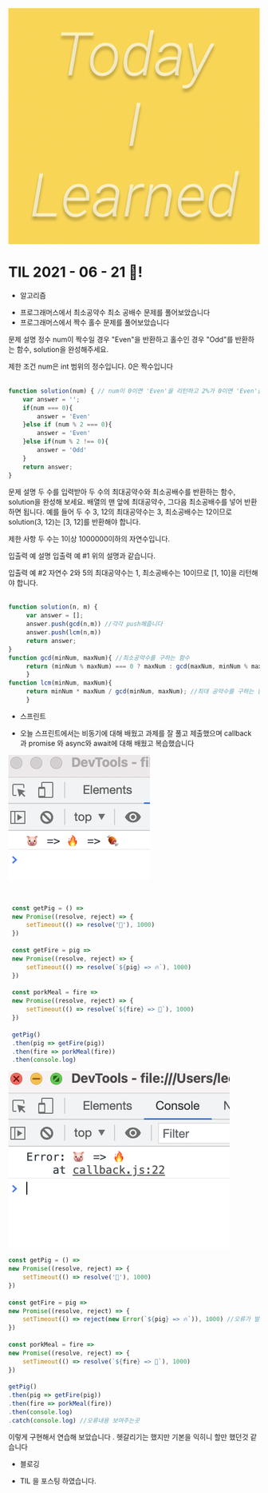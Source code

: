 <img src="TILimage.png" align="center" />

# TIL 2021 - 06 - 21 📖!

* 알고리즘
- 프로그래머스에서 최소공약수 최소 공배수 문제를 풀어보았습니다 
- 프로그래머스에서 짝수 홀수 문제를 풀어보았습니다

문제 설명
정수 num이 짝수일 경우 "Even"을 반환하고 홀수인 경우 "Odd"를 반환하는 함수, solution을 완성해주세요.

제한 조건
num은 int 범위의 정수입니다.
0은 짝수입니다

```js

function solution(num) { // num이 0이면 'Even'을 리턴하고 2%가 0이면 'Even'을 리턴하고 %2가 0이 아니면 'Odd'를 리턴합니다
    var answer = '';
    if(num === 0){
        answer = 'Even'
    }else if (num % 2 === 0){
        answer = 'Even'
    }else if(num % 2 !== 0){
        answer = 'Odd'
    }
    return answer;
}
```



문제 설명
두 수를 입력받아 두 수의 최대공약수와 최소공배수를 반환하는 함수, solution을 완성해 보세요. 배열의 맨 앞에 최대공약수, 그다음 최소공배수를 넣어 반환하면 됩니다. 예를 들어 두 수 3, 12의 최대공약수는 3, 최소공배수는 12이므로 solution(3, 12)는 [3, 12]를 반환해야 합니다.

제한 사항
두 수는 1이상 1000000이하의 자연수입니다.

입출력 예 설명
입출력 예 #1
위의 설명과 같습니다.

입출력 예 #2
자연수 2와 5의 최대공약수는 1, 최소공배수는 10이므로 [1, 10]을 리턴해야 합니다.


``` js

function solution(n, m) {
     var answer = []; 
     answer.push(gcd(n,m)) //각각 push해줍니다
     answer.push(lcm(n,m)) 
     return answer; 
}  
function gcd(minNum, maxNum){ //최소공약수를 구하는 함수
     return (minNum % maxNum) === 0 ? maxNum : gcd(maxNum, minNum % maxNum); 
     } 
function lcm(minNum, maxNum){
     return minNum * maxNum / gcd(minNum, maxNum); //최대 공약수를 구하는 함수
     }
```


* 스프린트 
-  오늘 스프린트에서는 비동기에 대해 배웠고 과제를 잘 풀고 제출했으며 callback 과 promise 와 async와 await에 대해 배웠고 복습했습니다
 <img src="pig.png" align="center" />

```js


 const getPig = () => 
 new Promise((resolve, reject) => {
     setTimeout(() => resolve('🐷'), 1000)
 })

 const getFire = pig => 
 new Promise((resolve, reject) => {
     setTimeout(() => resolve(`${pig} => 🔥`), 1000)
 })

 const porkMeal = fire => 
 new Promise((resolve, reject) => {
     setTimeout(() => resolve(`${fire} => 🍖`), 1000)
 })

 getPig()
 .then(pig => getFire(pig))
 .then(fire => porkMeal(fire))
 .then(console.log)
```



<img src="nopig.png" align="center" />

```js
const getPig = () => 
new Promise((resolve, reject) => {
    setTimeout(() => resolve('🐷'), 1000)
})

const getFire = pig => 
new Promise((resolve, reject) => {
    setTimeout(() => reject(new Error(`${pig} => 🔥`)), 1000) //오류가 발생 했을때
})

const porkMeal = fire => 
new Promise((resolve, reject) => {
    setTimeout(() => resolve(`${fire} => 🍖`), 1000)
})

getPig()
.then(pig => getFire(pig))
.then(fire => porkMeal(fire))
.then(console.log)
.catch(console.log) //오류내용 보여주는곳
```
이렇게 구현해서 연습해 보았습니다 . 헷갈리기는 했지만 기본을 익히니 할만 했던것 같습니다 

* 블로깅
- TIL 을 포스팅 하였습니다.

